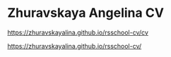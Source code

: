 # Zhuravskaya Angelina CV

https://zhuravskayalina.github.io/rsschool-cv/cv

https://zhuravskayalina.github.io/rsschool-cv/